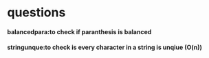 # questions

#### balancedpara:to check if paranthesis is balanced
#### stringunque:to check is every character in a string is unqiue (O(n))